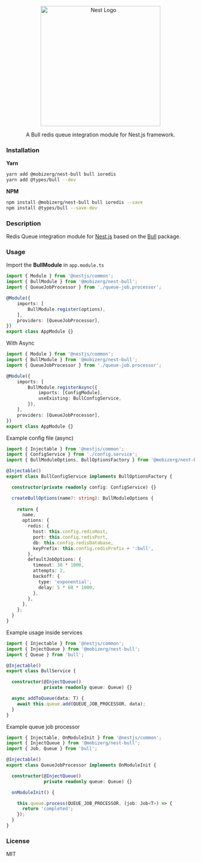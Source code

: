 <p align="center">
  <a href="http://nestjs.com/" target="blank">
    <img src="https://nestjs.com/img/logo_text.svg" width="320" alt="Nest Logo" />
  </a>
</p>

<p align="center">
  A Bull redis queue integration module for Nest.js framework.
</p>

### Installation

**Yarn**
```bash
yarn add @mobizerg/nest-bull bull ioredis
yarn add @types/bull --dev
```

**NPM**
```bash
npm install @mobizerg/nest-bull bull ioredis --save
npm install @types/bull --save-dev
```

### Description
Redis Queue integration module for [Nest.js](https://github.com/nestjs/nest) based on the [Bull](https://github.com/OptimalBits/bull) package.

### Usage

Import the **BullModule** in `app.module.ts`

```typescript
import { Module } from '@nestjs/common';
import { BullModule } from '@mobizerg/nest-bull';
import { QueueJobProcessor } from './queue-job.processor';

@Module({
    imports: [
        BullModule.register(options),
    ],
    providers: [QueueJobProcessor],
})
export class AppModule {}
```
With Async
```typescript
import { Module } from '@nestjs/common';
import { BullModule } from '@mobizerg/nest-bull';
import { QueueJobProcessor } from './queue-job.processor';

@Module({
    imports: [
        BullModule.registerAsync({
            imports: [ConfigModule],
            useExisting: BullConfigService,
        }),
    ],
    providers: [QueueJobProcessor],
})
export class AppModule {}
```

Example config file (async)
```typescript
import { Injectable } from '@nestjs/common';
import { ConfigService } from './config.service';
import { BullModuleOptions, BullOptionsFactory } from '@mobizerg/nest-bull';

@Injectable()
export class BullConfigService implements BullOptionsFactory {

  constructor(private readonly config: ConfigService) {}

  createBullOptions(name?: string): BullModuleOptions {
      
    return {
      name,
      options: {
        redis: {
          host: this.config.redisHost,
          port: this.config.redisPort,
          db: this.config.redisDatabase,
          keyPrefix: this.config.redisPrefix + ':bull',
        },
        defaultJobOptions: {
          timeout: 30 * 1000,
          attempts: 2,
          backoff: {
            type: 'exponential',
            delay: 5 * 60 * 1000,
          },
        },
      },
    };
  }
}
```

Example usage inside services
```typescript
import { Injectable } from '@nestjs/common';
import { InjectQueue } from '@mobizerg/nest-bull';
import { Queue } from 'bull';

@Injectable()
export class BullService {

  constructor(@InjectQueue()
              private readonly queue: Queue) {}

  async addToQueue(data: T) {
    await this.queue.add(QUEUE_JOB_PROCESSOR, data);
  }
}
```

Example queue job processor
```typescript
import { Injectable, OnModuleInit } from '@nestjs/common';
import { InjectQueue } from '@mobizerg/nest-bull';
import { Job, Queue } from 'bull';

@Injectable()
export class QueueJobProcessor implements OnModuleInit {

  constructor(@InjectQueue()
              private readonly queue: Queue) {}

  onModuleInit() {

    this.queue.process(QUEUE_JOB_PROCESSOR, (job: Job<T>) => {
      return 'completed';
    });
  }
}
```

### License

MIT
